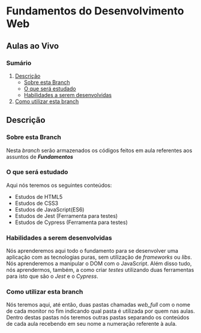 # Fundamentos do Desenvolvimento Web
## Aulas ao Vivo

### Sumário
1. [Descrição](#descrição)
    - [Sobre esta Branch](#sobre-esta-branch)
    - [O que será estudado](#o-que-será-estudado)
    - [Habilidades a serem desenvolvidas](#habilidades-a-serem-desenvolvidas)
2. [Como utilizar esta branch](#como-utilizar-esta-branch)

## Descrição

### Sobre esta Branch

Nesta _branch_ serão armazenados os códigos feitos em aula referentes aos assuntos de **_Fundamentos_**

### O que será estudado

Aqui nós teremos os seguintes conteúdos:

- Estudos de HTML5
- Estudos de CSS3
- Estudos de JavaScript(ES6)
- Estudos de Jest (Ferramenta para testes)
- Estudos de Cypress (Ferramenta para testes)

### Habilidades a serem desenvolvidas

Nós aprenderemos aqui todo o fundamento para se desenvolver uma aplicação com as tecnologias puras, sem utilização de _frameworks_ ou _libs_. Nós aprenderemos a manipular o DOM com o JavaScript. Além disso tudo, nós aprendermos, também, a como criar _testes_ utilizando duas ferramentas para isto que são o _Jest_ e o _Cypress_.

### Como utilizar esta branch

Nós teremos aqui, até então, duas pastas chamadas *web_full* com o nome de cada monitor no fim indicando qual pasta é utilizada por quem nas aulas. Dentro destas pastas nós teremos outras pastas separando os conteúdos de cada aula recebendo em seu nome a numeração referente à aula.
